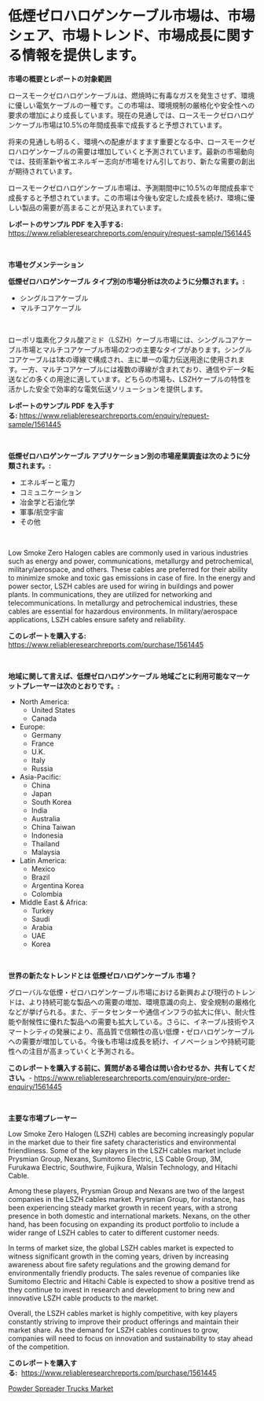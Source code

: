 <p><h1>低煙ゼロハロゲンケーブル市場は、市場シェア、市場トレンド、市場成長に関する情報を提供します。</h1></p><p><strong>市場の概要とレポートの対象範囲</strong></p>
<p><p>ロースモークゼロハロゲンケーブルは、燃焼時に有毒なガスを発生させず、環境に優しい電気ケーブルの一種です。この市場は、環境規制の厳格化や安全性への要求の増加により成長しています。現在の見通しでは、ロースモークゼロハロゲンケーブル市場は10.5%の年間成長率で成長すると予想されています。</p><p>将来の見通しも明るく、環境への配慮がますます重要となる中、ロースモークゼロハロゲンケーブルの需要は増加していくと予測されています。最新の市場動向では、技術革新や省エネルギー志向が市場をけん引しており、新たな需要の創出が期待されています。</p><p>ロースモークゼロハロゲンケーブル市場は、予測期間中に10.5%の年間成長率で成長すると予想されています。この市場は今後も安定した成長を続け、環境に優しい製品の需要が高まることが見込まれています。</p></p>
<p><strong>レポートのサンプル PDF を入手する:</strong> <a href="https://www.reliableresearchreports.com/enquiry/request-sample/1561445">https://www.reliableresearchreports.com/enquiry/request-sample/1561445</a></p>
<p>&nbsp;</p>
<p><strong>市場セグメンテーション</strong></p>
<p><strong>低煙ゼロハロゲンケーブル タイプ別の市場分析は次のように分類されます。:</strong></p>
<p><ul><li>シングルコアケーブル</li><li>マルチコアケーブル</li></ul></p>
<p>&nbsp;</p>
<p><p>ローポリ塩素化フタル酸アミド（LSZH）ケーブル市場には、シングルコアケーブル市場とマルチコアケーブル市場の2つの主要なタイプがあります。シングルコアケーブルは1本の導線で構成され、主に単一の電力伝送用途に使用されます。一方、マルチコアケーブルには複数の導線が含まれており、通信やデータ転送などの多くの用途に適しています。どちらの市場も、LSZHケーブルの特性を活かした安全で効率的な電気伝送ソリューションを提供します。</p></p>
<p><strong>レポートのサンプル PDF を入手する:</strong>&nbsp;<a href="https://www.reliableresearchreports.com/enquiry/request-sample/1561445">https://www.reliableresearchreports.com/enquiry/request-sample/1561445</a></p>
<p>&nbsp;</p>
<p><strong> 低煙ゼロハロゲンケーブル アプリケーション別の市場産業調査は次のように分類されます。:</strong></p>
<p><ul><li>エネルギーと電力</li><li>コミュニケーション</li><li>冶金学と石油化学</li><li>軍事/航空宇宙</li><li>その他</li></ul></p>
<p>&nbsp;</p>
<p><p>Low Smoke Zero Halogen cables are commonly used in various industries such as energy and power, communications, metallurgy and petrochemical, military/aerospace, and others. These cables are preferred for their ability to minimize smoke and toxic gas emissions in case of fire. In the energy and power sector, LSZH cables are used for wiring in buildings and power plants. In communications, they are utilized for networking and telecommunications. In metallurgy and petrochemical industries, these cables are essential for hazardous environments. In military/aerospace applications, LSZH cables ensure safety and reliability.</p></p>
<p><strong>このレポートを購入する:</strong>&nbsp; <a href="https://www.reliableresearchreports.com/purchase/1561445">https://www.reliableresearchreports.com/purchase/1561445</a></p>
<p>&nbsp;</p>
<p><strong>地域に関して言えば、低煙ゼロハロゲンケーブル 地域ごとに利用可能なマーケットプレーヤーは次のとおりです。:</strong></p>
<p><ul>
    <li>
        North America:
        <ul>
            <li>United States</li>
            <li>Canada</li>
        </ul>
    </li>
    <li>
        Europe:
        <ul>
            <li>Germany</li>
            <li>France</li>
            <li>U.K.</li>
            <li>Italy</li>
            <li>Russia</li>
        </ul>
    </li>
    <li>
        Asia-Pacific:
        <ul>
            <li>China</li>
            <li>Japan</li>
            <li>South Korea</li>
            <li>India</li>
            <li>Australia</li>
            <li>China Taiwan</li>
            <li>Indonesia</li>
            <li>Thailand</li>
            <li>Malaysia</li>
        </ul>
    </li>
    <li>
        Latin America:
        <ul>
            <li>Mexico</li>
            <li>Brazil</li>
            <li>Argentina Korea</li>
            <li>Colombia</li>
        </ul>
    </li>
    <li>
        Middle East & Africa:
        <ul>
            <li>Turkey</li>
            <li>Saudi</li>
            <li>Arabia</li>
            <li>UAE</li>
            <li>Korea</li>
        </ul>
    </li>
    </ul></p>
<p>&nbsp;</p>
<p><strong>世界の新たなトレンドとは 低煙ゼロハロゲンケーブル 市場？</strong></p>
<p><p>グローバルな低煙・ゼロハロゲンケーブル市場における新興および現行のトレンドは、より持続可能な製品への需要の増加、環境意識の向上、安全規制の厳格化などが挙げられる。また、データセンターや通信インフラの拡大に伴い、耐火性能や耐候性に優れた製品への需要も拡大している。さらに、イネーブル技術やスマートシティの発展により、高品質で信頼性の高い低煙・ゼロハロゲンケーブルへの需要が増加している。今後も市場は成長を続け、イノベーションや持続可能性への注目が高まっていくと予測される。</p></p>
<p><strong>このレポートを購入する前に、質問がある場合は問い合わせるか、共有してください。</strong>- <a href="https://www.reliableresearchreports.com/enquiry/pre-order-enquiry/1561445">https://www.reliableresearchreports.com/enquiry/pre-order-enquiry/1561445</a></p>
<p>&nbsp;</p>
<p><strong>主要な市場プレーヤー</strong></p>
<p><p>Low Smoke Zero Halogen (LSZH) cables are becoming increasingly popular in the market due to their fire safety characteristics and environmental friendliness. Some of the key players in the LSZH cables market include Prysmian Group, Nexans, Sumitomo Electric, LS Cable Group, 3M, Furukawa Electric, Southwire, Fujikura, Walsin Technology, and Hitachi Cable.</p><p>Among these players, Prysmian Group and Nexans are two of the largest companies in the LSZH cables market. Prysmian Group, for instance, has been experiencing steady market growth in recent years, with a strong presence in both domestic and international markets. Nexans, on the other hand, has been focusing on expanding its product portfolio to include a wider range of LSZH cables to cater to different customer needs.</p><p>In terms of market size, the global LSZH cables market is expected to witness significant growth in the coming years, driven by increasing awareness about fire safety regulations and the growing demand for environmentally friendly products. The sales revenue of companies like Sumitomo Electric and Hitachi Cable is expected to show a positive trend as they continue to invest in research and development to bring new and innovative LSZH cable products to the market.</p><p>Overall, the LSZH cables market is highly competitive, with key players constantly striving to improve their product offerings and maintain their market share. As the demand for LSZH cables continues to grow, companies will need to focus on innovation and sustainability to stay ahead of the competition.</p></p>
<p><strong>このレポートを購入する:</strong>&nbsp;&nbsp;<a href="https://www.reliableresearchreports.com/purchase/1561445">https://www.reliableresearchreports.com/purchase/1561445</a></p>
<p><p><a href="https://cedar-agate-3da.notion.site/Powder-Spreader-Trucks-Market-Dynamics-2024-2031-Also-about-Its-Market-Trends-Projections-and-Opp-f974052221f7432eb243ea92dca9e043">Powder Spreader Trucks Market</a></p></p>
